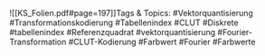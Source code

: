 
![[KS_Folien.pdf#page=197]]Tags & Topics:
   #Vektorquantisierung
   #Transformationskodierung
   #Tabellenindex
   #CLUT
   #Diskrete
   #tabellenindex
   #Referenzquadrat
   #vektorquantisierung
   #Fourier-Transformation
   #CLUT-Kodierung
   #Farbwert
   #Fourier
   #Farbwerte